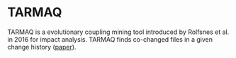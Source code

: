 # TARMAQ

TARMAQ is a evolutionary coupling mining tool introduced by Rolfsnes et al. in 2016 for impact analysis. TARMAQ finds co-changed files in a given change history ([paper](https://ieeexplore.ieee.org/document/7476643)).

